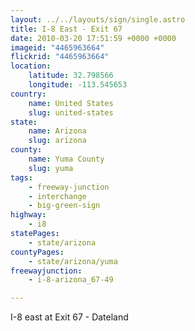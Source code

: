 ```yaml
---
layout: ../../layouts/sign/single.astro
title: I-8 East - Exit 67
date: 2010-03-20 17:51:59 +0000 +0000
imageid: "4465963664"
flickrid: "4465963664"
location:
    latitude: 32.798566
    longitude: -113.545653
country:
    name: United States
    slug: united-states
state:
    name: Arizona
    slug: arizona
county:
    name: Yuma County
    slug: yuma
tags:
    - freeway-junction
    - interchange
    - big-green-sign
highway:
    - i8
statePages:
    - state/arizona
countyPages:
    - state/arizona/yuma
freewayjunction:
    - i-8-arizona_67-49

---
```

I-8 east at Exit 67 - Dateland